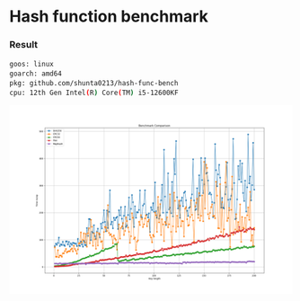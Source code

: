 # Hash function benchmark

### Result

```bash
goos: linux
goarch: amd64
pkg: github.com/shunta0213/hash-func-bench
cpu: 12th Gen Intel(R) Core(TM) i5-12600KF
```

![Example](./example/graph.png)

